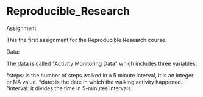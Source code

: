 # Reproducible_Research
Assignment

This the first assignment for the Reproducible Research course.

Data:

The data is called "Activity Monitoring Data" which includes three variables:

°steps: is the number of steps walked in a 5 minute interval, it is an integer or NA value.
°date: is the date in which the walking activity happened.
°interval: it divides the time in 5-minutes intervals.
